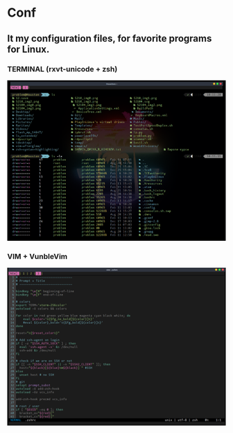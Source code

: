 # Conf

## It my configuration files, for favorite programs for Linux.

### TERMINAL (rxvt-unicode + zsh) 

![Console](https://github.com/BadBourbon/configuration-files/raw/assets/URXVT%2BZSH.png)

### VIM + VunbleVim

![VIM](https://github.com/BadBourbon/configuration-files/raw/assets/VIM.png)
